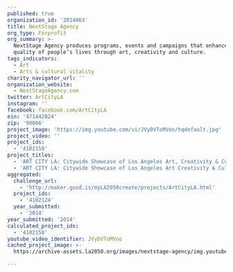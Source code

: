 ```yaml
---
published: true
organization_id: '2014063'
title: NextStage Agency
org_type: Forprofit
org_summary: >-
  NextStage Agency produces programs, events and campaigns that enhance the
  quality of people’s lives through art, creativity and culture.
tags_indicators:
  - Art
  - Arts & cultural vitality
charity_navigator_url: ''
organization_website:
  - NextStageAgency.com
twitter: ArtCityLA
instagram: ''
facebook: facebook.com/ArtCityLA
ein: '471442024'
zip: '90066'
project_image: 'https://img.youtube.com/vi/JVyDVToMVoo/hqdefault.jpg'
project_video: ''
project_ids:
  - '4102158'
project_titles:
  - 'ART CITY LA: Citywide Showcase of Los Angeles Art, Creativity & Culture'
  - 'ART CITY LA: Citywide Showcase of Los Angeles Art Creativity & Culture'
aggregated:
  challenge_url:
    - 'http://maker.good.is/myLA2050create/projects/ArtCityLA.html'
  project_ids:
    - '4102124'
  year_submitted:
    - '2014'
year_submitted: '2014'
calculated_project_ids:
  - '4102158'
youtube_video_identifier: JVyDVToMVoo
cached_project_image: >-
  https://archive-assets.la2050.org/images/nextstage-agency/img.youtube.com/vi/JVyDVToMVoo/hqdefault.jpg

---
```

